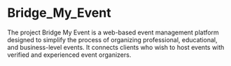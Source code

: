 # Bridge_My_Event
The project Bridge My Event is a web-based event management platform designed to simplify the process of organizing professional, educational, and business-level events. It connects clients who wish to host events with verified and experienced event organizers.
